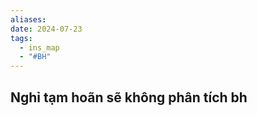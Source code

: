 ```yaml
---
aliases: 
date: 2024-07-23
tags:
  - ins_map
  - "#BH"
---
```

Nghỉ tạm hoãn sẽ không phân tích bh
- 